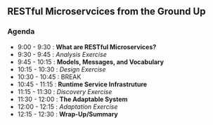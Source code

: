 ## RESTful Microservcices from the Ground Up

### Agenda

*  9:00 -  9:30 : **What are RESTful Microservices?**
*  9:30 -  9:45 : _Analysis Exercise_
*  9:45 - 10:15 : **Models, Messages, and Vocabulary**
* 10:15 - 10:30 : _Design Exercise_ 
* 10:30 - 10:45 : BREAK
* 10:45 - 11:15 : **Runtime Service Infrastruture**
* 11:15 - 11:30 : _Discovery Exercise_
* 11:30 - 12:00 : **The Adaptable System**
* 12:00 - 12:15 : _Adaptation Exercise_
* 12:15 - 12:30 : **Wrap-Up/Summary**
 

